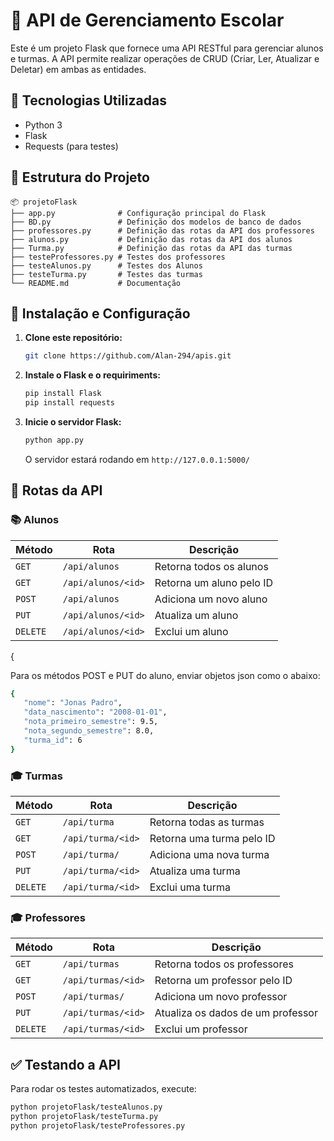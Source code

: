 # 📌 API de Gerenciamento Escolar

Este é um projeto Flask que fornece uma API RESTful para gerenciar alunos e turmas. A API permite realizar operações de CRUD (Criar, Ler, Atualizar e Deletar) em ambas as entidades.

## 🚀 Tecnologias Utilizadas

- Python 3
- Flask
- Requests (para testes)

## 📂 Estrutura do Projeto

```
📦 projetoFlask
├── app.py              # Configuração principal do Flask
├── BD.py               # Definição dos modelos de banco de dados
├── professores.py      # Definição das rotas da API dos professores
├── alunos.py           # Definição das rotas da API dos alunos
├── Turma.py            # Definição das rotas da API das turmas
├── testeProfessores.py # Testes dos professores
├── testeAlunos.py      # Testes dos Alunos
├── testeTurma.py       # Testes das turmas
└── README.md           # Documentação
```

## 🔧 Instalação e Configuração

1. **Clone este repositório:**

   ```sh
   git clone https://github.com/Alan-294/apis.git
   ```

2. **Instale o Flask e o requiriments:**

   ```sh
   pip install Flask
   pip install requests
   ```

3. **Inicie o servidor Flask:**
   ```sh
   python app.py
   ```
   O servidor estará rodando em `http://127.0.0.1:5000/`

## 📌 Rotas da API

### 📚 Alunos

| Método   | Rota               | Descrição                |
| -------- | ------------------ | ------------------------ |
| `GET`    | `/api/alunos`      | Retorna todos os alunos  |
| `GET`    | `/api/alunos/<id>` | Retorna um aluno pelo ID |
| `POST`   | `/api/alunos`      | Adiciona um novo aluno   |
| `PUT`    | `/api/alunos/<id>` | Atualiza um aluno        |
| `DELETE` | `/api/alunos/<id>` | Exclui um aluno          |

{

Para os métodos POST e PUT do aluno, enviar objetos json como o abaixo:

```sh
{
   "nome": "Jonas Padro",
   "data_nascimento": "2008-01-01",
   "nota_primeiro_semestre": 9.5,
   "nota_segundo_semestre": 8.0,
   "turma_id": 6
}
```

### 🎓 Turmas

| Método   | Rota              | Descrição                 |
| -------- | ----------------- | ------------------------- |
| `GET`    | `/api/turma`      | Retorna todas as turmas   |
| `GET`    | `/api/turma/<id>` | Retorna uma turma pelo ID |
| `POST`   | `/api/turma/`     | Adiciona uma nova turma   |
| `PUT`    | `/api/turma/<id>` | Atualiza uma turma        |
| `DELETE` | `/api/turma/<id>` | Exclui uma turma          |

### 🎓 Professores

| Método   | Rota               | Descrição                         |
| -------- | ------------------ | --------------------------------- |
| `GET`    | `/api/turmas`      | Retorna todos os professores      |
| `GET`    | `/api/turmas/<id>` | Retorna um professor pelo ID      |
| `POST`   | `/api/turmas/`     | Adiciona um novo professor        |
| `PUT`    | `/api/turmas/<id>` | Atualiza os dados de um professor |
| `DELETE` | `/api/turmas/<id>` | Exclui um professor               |

## ✅ Testando a API

Para rodar os testes automatizados, execute:

```sh
python projetoFlask/testeAlunos.py
python projetoFlask/testeTurma.py
python projetoFlask/testeProfessores.py
```
